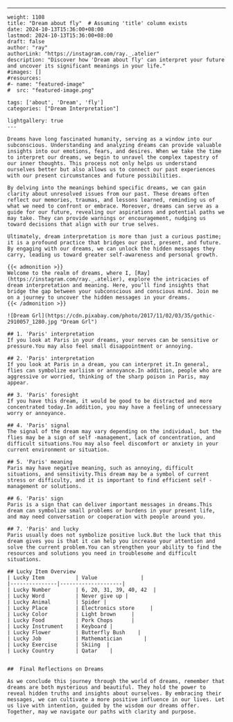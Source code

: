 ---
    weight: 1108
    title: "Dream about fly"  # Assuming 'title' column exists
    date: 2024-10-13T15:36:00+08:00
    lastmod: 2024-10-13T15:36:00+08:00
    draft: false
    author: "ray"
    authorLink: "https://instagram.com/ray._.atelier"
    description: "Discover how 'Dream about fly' can interpret your future and uncover its significant meanings in your life."
    #images: []
    #resources:
    #- name: "featured-image"
    #  src: "featured-image.png"
    
    tags: ['about', 'Dream', 'fly']
    categories: ["Dream Interpretation"]
    
    lightgallery: true
    ---
    
    Dreams have long fascinated humanity, serving as a window into our subconscious. Understanding and analyzing dreams can provide valuable insights into our emotions, fears, and desires. When we take the time to interpret our dreams, we begin to unravel the complex tapestry of our inner thoughts. This process not only helps us understand ourselves better but also allows us to connect our past experiences with our present circumstances and future possibilities.
    
    By delving into the meanings behind specific dreams, we can gain clarity about unresolved issues from our past. These dreams often reflect our memories, traumas, and lessons learned, reminding us of what we need to confront or embrace. Moreover, dreams can serve as a guide for our future, revealing our aspirations and potential paths we may take. They can provide warnings or encouragement, nudging us toward decisions that align with our true selves.
    
    Ultimately, dream interpretation is more than just a curious pastime; it is a profound practice that bridges our past, present, and future. By engaging with our dreams, we can unlock the hidden messages they carry, leading us toward greater self-awareness and personal growth.
    
    {{< admonition >}}
    Welcome to the realm of dreams, where I, [Ray](https://instagram.com/ray._.atelier), explore the intricacies of dream interpretation and meaning. Here, you’ll find insights that bridge the gap between your subconscious and conscious mind. Join me on a journey to uncover the hidden messages in your dreams.
    {{< /admonition >}}
    
    ![Dream Grl](https://cdn.pixabay.com/photo/2017/11/02/03/35/gothic-2910057_1280.jpg "Dream Grl")
    
    ## 1. 'Paris' interpretation
    If you look at Paris in your dreams, your nerves can be sensitive or pressure.You may also feel small disappointment or annoying.
    
    ## 2. 'Paris' interpretation
    If you look at Paris in a dream, you can interpret it.In general, flies can symbolize earliism or annoyance.In addition, people who are aggressive or worried, thinking of the sharp poison in Paris, may appear.
    
    ## 3. 'Paris' foresight
    If you have this dream, it would be good to be distracted and more concentrated today.In addition, you may have a feeling of unnecessary worry or annoyance.
    
    ## 4. 'Paris' signal
    The signal of the dream may vary depending on the individual, but the flies may be a sign of self -management, lack of concentration, and difficult situations.You may also feel discomfort or anxiety in your current environment or situation.
    
    ## 5. 'Paris' meaning
    Paris may have negative meaning, such as annoying, difficult situations, and sensitivity.This dream may be a symbol of current stress or difficulty, and it is important to find efficient self -management or solutions.
    
    ## 6. 'Paris' sign
    Paris is a sign that can deliver important messages in dreams.This dream can symbolize small problems or burdens in your present life, and may need conversation or cooperation with people around you.
    
    ## 7. 'Paris' and lucky
    Paris usually does not symbolize positive luck.But the luck that this dream gives you is that it can help you increase your attention and solve the current problem.You can strengthen your ability to find the resources and solutions you need in troublesome and difficult situations.
    
    ## Lucky Item Overview
    | Lucky Item          | Value              |
    |---------------|--------------------|
    | Lucky Number        | 6, 20, 31, 39, 40, 42  |
    | Lucky Word          | Never give up |
    | Lucky Animal        | Spider |
    | Lucky Place         | Electronics store     |
    | Lucky Color         | Light brown     |
    | Lucky Food          | Pork Chops      |
    | Lucky Instrument    | Keyboard |
    | Lucky Flower        | Butterfly Bush    |
    | Lucky Job           | Mathematician       |
    | Lucky Exercise      | Skiing  |
    | Lucky Country       | Qatar    |
    
    
    ##  Final Reflections on Dreams
    
    As we conclude this journey through the world of dreams, remember that dreams are both mysterious and beautiful. They hold the power to reveal hidden truths and insights about ourselves. By embracing their messages, we can cultivate a more positive influence in our lives. Let us live with intention, guided by the wisdom our dreams offer. Together, may we navigate our paths with clarity and purpose.
    